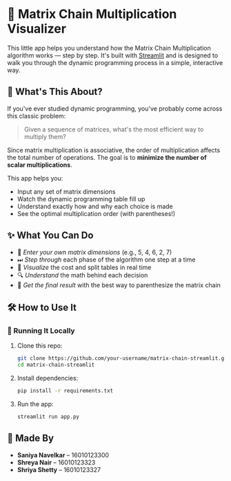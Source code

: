 # 🧮 Matrix Chain Multiplication Visualizer

This little app helps you understand how the Matrix Chain Multiplication algorithm works — step by step. It's built with [Streamlit](https://streamlit.io/) and is designed to walk you through the dynamic programming process in a simple, interactive way.

## 🤔 What's This About?

If you've ever studied dynamic programming, you've probably come across this classic problem:

> Given a sequence of matrices, what's the most efficient way to multiply them?

Since matrix multiplication is associative, the order of multiplication affects the total number of operations. The goal is to **minimize the number of scalar multiplications**.

This app helps you:
- Input any set of matrix dimensions
- Watch the dynamic programming table fill up
- Understand exactly how and why each choice is made
- See the optimal multiplication order (with parentheses!)

## ✨ What You Can Do

- 📝 *Enter your own matrix dimensions* (e.g., 5, 4, 6, 2, 7)
- ⏭ *Step through* each phase of the algorithm one step at a time
- 👀 *Visualize* the cost and split tables in real time
- 🔍 *Understand* the math behind each decision
- 🧾 *Get the final result* with the best way to parenthesize the matrix chain

## 🛠 How to Use It

### 🔧 Running It Locally
1. Clone this repo:
   ```bash
   git clone https://github.com/your-username/matrix-chain-streamlit.git
   cd matrix-chain-streamlit
   ```

2. Install dependencies:
   ```bash
   pip install -r requirements.txt
   ```

3. Run the app:
   ```bash
   streamlit run app.py
   ```
   
## 👥 Made By

- **Saniya Navelkar** – 16010123300  
- **Shreya Nair** – 16010123323  
- **Shriya Shetty** – 16010123327
